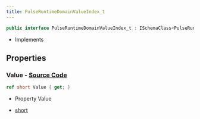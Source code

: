 ```yaml
---
title: PulseRuntimeDomainValueIndex_t
---
```


```csharp
public interface PulseRuntimeDomainValueIndex_t : ISchemaClass<PulseRuntimeDomainValueIndex_t>, ISchemaField, ISchemaClass, INativeHandle
```

- Implements

## Properties

### **Value** - [Source Code](https://github.com/swiftly-solution/swiftlys2/blob/main/managed/src/SwiftlyS2.Generated/Schemas/Interfaces/PulseRuntimeDomainValueIndex_t.cs#L16)

```csharp
ref short Value { get; }
```

- Property Value

- [short](https://learn.microsoft.com/dotnet/api/system.int16)

